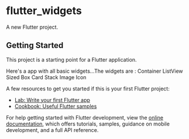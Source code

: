 # flutter_widgets

A new Flutter project.


## Getting Started

This project is a starting point for a Flutter application.

Here's a app with all basic widgets...The widgets are :
Container
ListView
Sized Box
Card
Stack
Image
Icon

A few resources to get you started if this is your first Flutter project:

- [Lab: Write your first Flutter app](https://docs.flutter.dev/get-started/codelab)
- [Cookbook: Useful Flutter samples](https://docs.flutter.dev/cookbook)

For help getting started with Flutter development, view the
[online documentation](https://docs.flutter.dev/), which offers tutorials,
samples, guidance on mobile development, and a full API reference.
